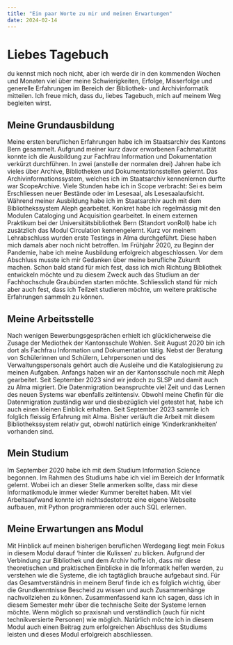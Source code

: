 ```yaml
---
title: "Ein paar Worte zu mir und meinen Erwartungen"
date: 2024-02-14
---
```


# Liebes Tagebuch
du kennst mich noch nicht, aber ich werde dir in den kommenden Wochen und Monaten viel über meine Schwierigkeiten, Erfolge, Misserfolge und generelle Erfahrungen im Bereich der Bibliothek- und Archivinformatik mitteilen. Ich freue mich, dass du, liebes Tagebuch, mich auf meinem Weg begleiten wirst. 

## Meine Grundausbildung
Meine ersten beruflichen Erfahrungen habe ich im Staatsarchiv des Kantons Bern gesammelt. Aufgrund meiner kurz davor erworbenen Fachmaturität konnte ich die Ausbildung zur Fachfrau Information und Dokumentation verkürzt durchführen. In zwei (anstelle der normalen drei) Jahren habe ich vieles über Archive, Bibliotheken und Dokumentationsstellen gelernt. 
Das Archivinformationssystem, welches ich im Staatsarchiv kennenlernen durfte war ScopeArchive. Viele Stunden habe ich in Scope verbracht: Sei es beim Erschliessen neuer Bestände oder im Lesesaal, als Lesesaalaufsicht.
Während meiner Ausbildung habe ich im Staatsarchiv auch mit dem Bibliothekssystem Aleph gearbeitet. Konkret habe ich regelmässig mit den Modulen Cataloging und Acquisition gearbeitet. In einem externen Praktikum bei der Universitätsbibliothek Bern (Standort vonRoll) habe ich zusätzlich das Modul Circulation kennengelernt. Kurz vor meinem Lehrabschluss wurden erste Testings in Alma durchgeführt. Diese haben mich damals aber noch nicht betroffen. 
Im Frühjahr 2020, zu Beginn der Pandemie, habe ich meine Ausbildung erfolgreich abgeschlossen. Vor dem Abschluss musste ich mir Gedanken über meine berufliche Zukunft machen. Schon bald stand für mich fest, dass ich mich Richtung Bibliothek entwickeln möchte und zu diesem Zweck auch das Studium an der Fachhochschule Graubünden starten möchte. Schliesslich stand für mich aber auch fest, dass ich Teilzeit studieren möchte, um weitere praktische Erfahrungen sammeln zu können.
## Meine Arbeitsstelle
Nach wenigen Bewerbungsgesprächen erhielt ich glücklicherweise die Zusage der Mediothek der Kantonsschule Wohlen. Seit August 2020 bin ich dort als Fachfrau Information und Dokumentation tätig. Nebst der Beratung von Schülerinnen und Schülern, Lehrpersonen und des Verwaltungspersonals gehört auch die Ausleihe und die Katalogisierung zu meinen Aufgaben. Anfangs haben wir an der Kantonsschule noch mit Aleph gearbeitet. Seit September 2023 sind wir jedoch zu SLSP und damit auch zu Alma migriert. Die Datenmigration beanspruchte viel Zeit und das Lernen des neuen Systems war ebenfalls zeitintensiv. Obwohl meine Chefin für die Datenmigration zuständig war und diesbezüglich viel getestet hat, habe ich auch einen kleinen Einblick erhalten. 
Seit September 2023 sammle ich folglich fleissig Erfahrung mit Alma. Bisher verläuft die Arbeit mit diesem Bibliothekssystem relativ gut, obwohl natürlich einige ‘Kinderkrankheiten’ vorhanden sind. 
## Mein Studium
Im September 2020 habe ich mit dem Studium Information Science begonnen. Im Rahmen des Studiums habe ich viel im Bereich der Informatik gelernt. Wobei ich an dieser Stelle anmerken sollte, dass mir diese Informatikmodule immer wieder Kummer bereitet haben. Mit viel Arbeitsaufwand konnte ich nichtsdestotrotz eine eigene Webseite aufbauen, mit Python programmieren oder auch SQL erlernen. 

## Meine Erwartungen ans Modul
Mit Hinblick auf meinen bisherigen beruflichen Werdegang liegt mein Fokus in diesem Modul darauf ‘hinter die Kulissen’ zu blicken. Aufgrund der Verbindung zur Bibliothek und dem Archiv hoffe ich, dass mir diese theoretischen und praktischen Einblicke in die Informatik helfen werden, zu verstehen wie die Systeme, die ich tagtäglich brauche aufgebaut sind.
Für das Gesamtverständnis in meinem Beruf finde ich es folglich wichtig, über die Grundkenntnisse Bescheid zu wissen und auch Zusammenhänge nachvollziehen zu können. Zusammenfassend kann ich sagen, dass ich in diesem Semester mehr über die technische Seite der Systeme lernen möchte. Wenn möglich so praxisnah und verständlich (auch für nicht technikversierte Personen) wie möglich. Natürlich möchte ich in diesem Modul auch einen Beitrag zum erfolgreichen Abschluss des Studiums leisten und dieses Modul erfolgreich abschliessen.

